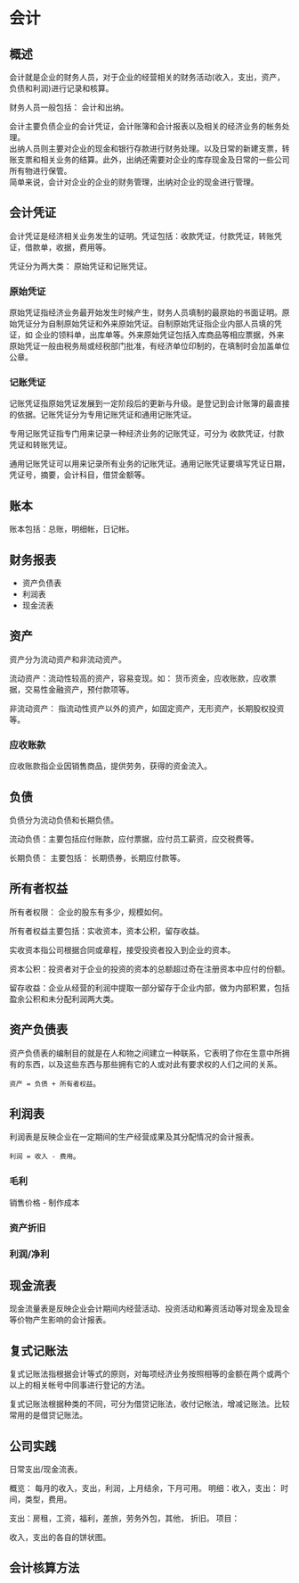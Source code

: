 # 会计
## 概述
会计就是企业的财务人员，对于企业的经营相关的财务活动(收入，支出，资产，负债和利润)进行记录和核算。

财务人员一般包括： 会计和出纳。

会计主要负债企业的会计凭证，会计账簿和会计报表以及相关的经济业务的帐务处理。  
出纳人员则主要对企业的现金和银行存款进行财务处理。以及日常的新建支票，转账支票和相关业务的结算。此外，出纳还需要对企业的库存现金及日常的一些公司所有物进行保管。  
简单来说，会计对企业的企业的财务管理，出纳对企业的现金进行管理。

## 会计凭证
会计凭证是经济相关业务发生的证明。凭证包括：收款凭证，付款凭证，转账凭证，借款单，收据，费用等。

凭证分为两大类： 原始凭证和记账凭证。

### 原始凭证
原始凭证指经济业务最开始发生时候产生，财务人员填制的最原始的书面证明。原始凭证分为自制原始凭证和外来原始凭证。自制原始凭证指企业内部人员填的凭证，如 企业的领料单，出库单等。外来原始凭证包括入库商品等相应票据，外来原始凭证一般由税务局或经税部门批准，有经济单位印制的，在填制时会加盖单位公章。

### 记账凭证
记账凭证指原始凭证发展到一定阶段后的更新与升级。是登记到会计账簿的最直接的依据。记账凭证分为专用记账凭证和通用记账凭证。

专用记账凭证指专门用来记录一种经济业务的记账凭证，可分为 收款凭证，付款凭证和转账凭证。 

通用记账凭证可以用来记录所有业务的记账凭证。通用记账凭证要填写凭证日期，凭证号，摘要，会计科目，借贷金额等。

## 账本
账本包括：总账，明细帐，日记帐。

## 财务报表
* 资产负债表
* 利润表
* 现金流表

## 资产
资产分为流动资产和非流动资产。

流动资产：流动性较高的资产，容易变现。如： 货币资金，应收账款，应收票据，交易性金融资产，预付款项等。

非流动资产： 指流动性资产以外的资产，如固定资产，无形资产，长期股权投资等。

### 应收账款
应收账款指企业因销售商品，提供劳务，获得的资金流入。

## 负债
负债分为流动负债和长期负债。

流动负债：主要包括应付账款，应付票据，应付员工薪资，应交税费等。

长期负债： 主要包括： 长期债券，长期应付款等。

## 所有者权益
所有者权限： 企业的股东有多少，规模如何。

所有者权益主要包括：实收资本，资本公积，留存收益。

实收资本指公司根据合同或章程，接受投资者投入到企业的资本。

资本公积：投资者对于企业的投资的资本的总额超过奇在注册资本中应付的份额。

留存收益：企业从经营的利润中提取一部分留存于企业内部，做为内部积累，包括盈余公积和未分配利润两大类。

## 资产负债表
资产负债表的编制目的就是在人和物之间建立一种联系，它表明了你在生意中所拥有的东西，以及这些东西与那些拥有它的人或对此有要求权的人们之间的关系。

`资产 = 负债 + 所有者权益`。

## 利润表
利润表是反映企业在一定期间的生产经营成果及其分配情况的会计报表。

`利润 = 收入 - 费用`。

### 毛利
销售价格 - 制作成本

### 资产折旧

### 利润/净利

## 现金流表
现金流量表是反映企业会计期间内经营活动、投资活动和筹资活动等对现金及现金等价物产生影响的会计报表。

## 复式记账法
复式记账法指根据会计等式的原则，对每项经济业务按照相等的金额在两个或两个以上的相关帐号中同事进行登记的方法。

复式记账法根据种类的不同，可分为借贷记账法，收付记帐法，增减记账法。比较常用的是借贷记账法。


## 公司实践
日常支出/现金流表。  

概览： 每月的收入，支出，利润，上月结余，下月可用。
明细：收入，支出： 时间，类型，费用。

支出：房租，工资，福利，差旅，劳务外包，其他， 折旧。
项目：

收入，支出的各自的饼状图。


## 会计核算方法